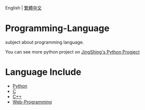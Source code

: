 English | [繁體中文](README_TCH.md)
# Programming-Language
subject about programming language.

You can see more python project on [JingShing's Python Progject](https://github.com/JingShing-Python)

# Language Include
* [Python](Python)
* [C](C)
* [C++](C++)
* [Web-Programming](Web-programming)
